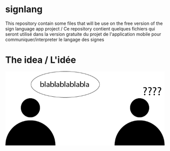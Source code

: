 # signlang
This repository contain some files that will be use on the free version of the sign language app project / Ce repository contient quelques fichiers qui seront utilisé dans la version gratuite du projet de l'application mobile pour communiquer/interpreter le langage des signes

# The idea / L'idée
![alt text](https://github.com/Ryuguu-Chan/signlang/blob/master/noapp.png?raw=true)
